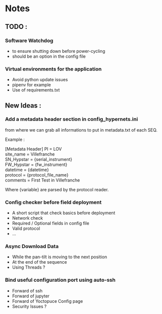 # Notes

## TODO : 

### Software Watchdog 
* to ensure shutting down before power-cycling
* should be an option in the config file 

### Virtual environments for the application
* Avoid python update issues
* pipenv for example
* Use of requirements.txt
 

## New Ideas : 

### Add a metadata header section in config_hypernets.ini 
from where we can grab all informations to put in metadata.txt of each SEQ.

Example : 

[Metadata Header]
PI = LOV<br />
site_name = Villefranche<br />
SN_Hypstar = {serial_instrument}<br />
FW_Hypstar = {fw_instrument}<br />
datetime = {datetime}<br />
protocol = {protocol_file_name}<br />
comments = First Test in Villefranche<br />

Where {variable} are parsed by the protocol reader.

### Config checker before field deployment
* A short script that check basics before deployment
* Network check
* Required / Optional fields in config file
* Valid protocol
* ...

### Async Download Data
* While the pan-tilt is moving to the next position
* At the end of the sequence
* Using Threads ?

### Bind useful configuration port using auto-ssh
* Forward of ssh
* Forward of jupyter
* Forward of Yoctopuce Config page
* Security Issues ?

